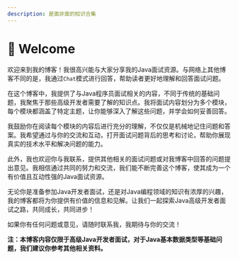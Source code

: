 ```yaml
---
description: 是面非面的知识合集
---
```


# 👋 Welcome

欢迎来到我的博客！我很高兴能与大家分享我的Java面试资源。与网络上其他博客不同的是，我通过`Chat`模式进行回答，帮助读者更好地理解和回答面试问题。

在这个博客中，我提供了与Java程序员面试相关的内容，不同于传统的基础问题，我聚焦于那些高级开发者需要了解的知识点。我将面试内容划分为多个模块，每个模块都涵盖了特定主题，让你能够深入了解这些问题，并学会如何妥善回答。

我鼓励你在阅读每个模块的内容后进行充分的理解，不仅仅是机械地记住问题和答案。我希望通过与你的交流和互动，打开面试问题背后的思考和讨论，帮助你展现真实的技术水平和解决问题的能力。

此外，我也欢迎你与我联系，提供其他相关的面试问题或对我博客中回答的问题提出意见。我相信通过共同的努力和交流，我们能不断完善这个博客，使其成为一个有价值且互动性强的Java面试资源。

无论你是准备参加Java开发者面试，还是对Java编程领域的知识有浓厚的兴趣，我的博客都将为你提供有价值的信息和见解。让我们一起探索Java高级开发者面试之路，共同成长，共同进步！

如果你有任何问题或意见，请随时联系我，我期待与你的交流！

**注：本博客内容仅限于高级Java开发者面试，对于Java基本数据类型等基础问题，我们建议你参考其他相关资料。**
